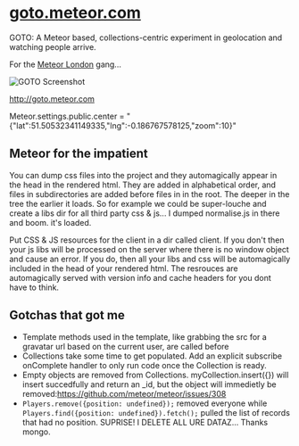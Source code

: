 [goto.meteor.com](http://goto.meteor.com)
=================

GOTO: A Meteor based, collections-centric experiment in geolocation and watching people arrive.

For the [Meteor London](http://www.meetup.com/Meteor-London/) gang...

![GOTO Screenshot](https://raw.github.com/olizilla/goto-meteor/master/public/docs/goto-screenshot-2.png)

http://goto.meteor.com 

Meteor.settings.public.center = "{"lat":51.50532341149335,"lng":-0.186767578125,"zoom":10}"

## Meteor for the impatient

You can dump css files into the project and they automagically appear in the head in the rendered html. 
They are added in alphabetical order, and files in subdirectories are added before files in in the root. The deeper in the tree the earlier it loads.
So for example we could be super-louche and create a libs dir for all third party css & js... I dumped normalise.js in there and boom. it's loaded.

Put CSS & JS resources for the client in a dir called client. If you don't then your js libs will be processed on the server where there is no window object and cause an error. If you do, then all your libs and css will be automagically included in the head of your rendered html. The resrouces are automagically served with version info and cache headers for you dont have to think.

## Gotchas that got me

- Template methods used in the template, like grabbing the src for a gravatar url based on the current user, are called before
- Collections take some time to get populated. Add an explicit subscribe onComplete handler to only run code once the Collection is ready.
- Empty objects are removed from Collections. myCollection.insert({}) will insert succedfully and return an _id, but the object will immedietly be removed:https://github.com/meteor/meteor/issues/308
- `Players.remove({position: undefined});` removed everyone while `Players.find({position: undefined}).fetch();` pulled the list of records that had no position. SUPRISE! I DELETE ALL URE DATAZ... Thanks mongo. 
